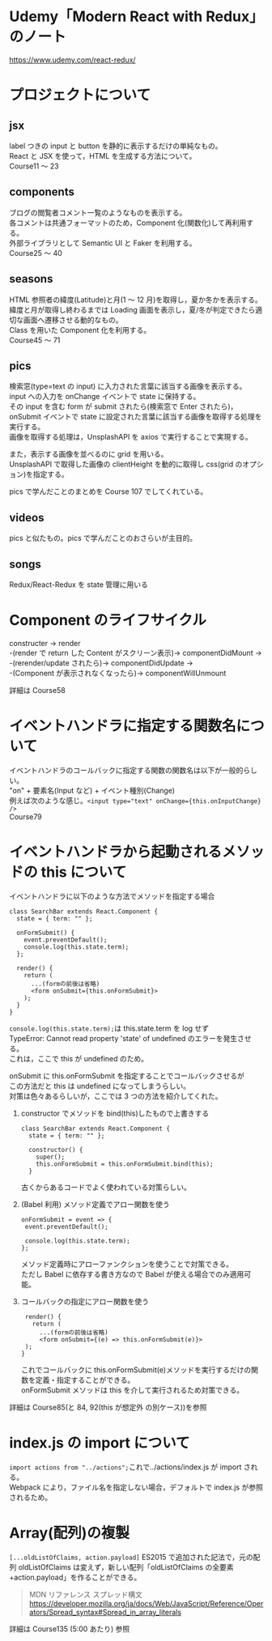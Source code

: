 # Udemy「Modern React with Redux」のノート

https://www.udemy.com/react-redux/

# プロジェクトについて

## jsx

label つきの input と button を静的に表示するだけの単純なもの。  
React と JSX を使って，HTML を生成する方法について。  
Course11 ～ 23

## components

ブログの閲覧者コメント一覧のようなものを表示する。  
各コメントは共通フォーマットのため，Component 化(関数化)して再利用する。  
外部ライブラリとして Semantic UI と Faker を利用する。  
Course25 ～ 40

## seasons

HTML 参照者の緯度(Latitude)と月(1 ～ 12 月)を取得し，夏か冬かを表示する。  
緯度と月が取得し終わるまでは Loading 画面を表示し，夏/冬が判定できたら適切な画面へ遷移させる動的なもの。  
Class を用いた Component 化を利用する。  
Course45 ～ 71

## pics

検索窓(type=text の input) に入力された言葉に該当する画像を表示する。  
input への入力を onChange イベントで state に保持する。  
その input を含む form が submit されたら(検索窓で Enter されたら)，onSubmit イベントで state に設定された言葉に該当する画像を取得する処理を実行する。  
画像を取得する処理は，UnsplashAPI を axios で実行することで実現する。

また，表示する画像を並べるのに grid を用いる。  
UnsplashAPI で取得した画像の clientHeight を動的に取得し css(grid のオプション)を指定する。

pics で学んだことのまとめを Course 107 でしてくれている。

## videos

pics と似たもの。pics で学んだことのおさらいが主目的。

## songs

Redux/React-Redux を state 管理に用いる

# Component のライフサイクル

constructer -> render  
 -(render で return した Content がスクリーン表示)-> componentDidMount ->  
 -(rerender/update されたら)-> componentDidUpdate ->  
 -(Component が表示されなくなったら)-> componentWillUnmount

詳細は Course58

# イベントハンドラに指定する関数名について

イベントハンドラのコールバックに指定する関数の関数名は以下が一般的らしい。  
"on" + 要素名(Input など) + イベント種別(Change)  
例えば次のような感じ。`<input type="text" onChange={this.onInputChange} />`  
Course79

# イベントハンドラから起動されるメソッドの this について

イベントハンドラに以下のような方法でメソッドを指定する場合

```
class SearchBar extends React.Component {
  state = { term: "" };

  onFormSubmit() {
    event.preventDefault();
    console.log(this.state.term);
  };

  render() {
    return (
      ...(formの前後は省略)
      <form onSubmit={this.onFormSubmit}>
    );
  }
}
```

`console.log(this.state.term);`は this.state.term を log せず  
TypeError: Cannot read property 'state' of undefined のエラーを発生させる。  
これは，ここで this が undefined のため。

onSubmit に this.onFormSubmit を指定することでコールバックさせるが  
この方法だと this は undefined になってしまうらしい。  
対策は色々あるらしいが，ここでは 3 つの方法を紹介してくれた。

1. constructor でメソッドを bind(this)したもので上書きする

   ```
   class SearchBar extends React.Component {
     state = { term: "" };

     constructor() {
       super();
       this.onFormSubmit = this.onFormSubmit.bind(this);
     }
   ```

   古くからあるコードでよく使われている対策らしい。

1. (Babel 利用) メソッド定義でアロー関数を使う

   ```
   onFormSubmit = event => {
    event.preventDefault();

    console.log(this.state.term);
   };
   ```

   メソッド定義時にアローファンクションを使うことで対策できる。  
   ただし Babel に依存する書き方なので Babel が使える場合でのみ適用可能。

1. コールバックの指定にアロー関数を使う

   ```
    render() {
      return (
        ...(formの前後は省略)
        <form onSubmit={(e) => this.onFormSubmit(e)}>
    );
   }
   ```

   これでコールバックに this.onFormSubmit(e)メソッドを実行するだけの関数を定義・指定することができる。  
   onFormSubmit メソッドは this を介して実行されるため対策できる。

詳細は Course85(と 84, 92(this が想定外 の別ケース))を参照

# index.js の import について

`import actions from "../actions";`これで../actions/index.js が import される。  
Webpack により，ファイル名を指定しない場合，デフォルトで index.js が参照されるため。

# Array(配列)の複製

`[...oldListOfClaims, action.payload]` ES2015 で追加された記法で，元の配列 oldListOfClaims は変えず，新しい配列「oldListOfClaims の全要素+action.payload」を作ることができる。

> MDN リファレンス スプレッド構文  
> https://developer.mozilla.org/ja/docs/Web/JavaScript/Reference/Operators/Spread_syntax#Spread_in_array_literals

詳細は Course135 (5:00 あたり) 参照
